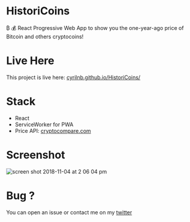 # HistoriCoins

₿ 💰 React Progressive Web App to show you the one-year-ago price of Bitcoin and others cryptocoins!

# Live Here
This project is live here: [cyrilnb.github.io/HistoriCoins/](https://cyrilnb.github.io/HistoriCoins/)

# Stack

- React
- ServiceWorker for PWA
- Price API: [cryptocompare.com](https://www.cryptocompare.com/)

# Screenshot

![screen shot 2018-11-04 at 2 06 04 pm](https://user-images.githubusercontent.com/15064826/47964466-dcaf4880-e03a-11e8-96a5-6a0050b5cc60.png)


# Bug ?
You can open an issue or contact me on my [twitter](https://twitter.com/CyrilNb)
